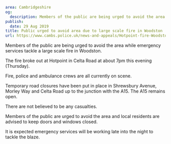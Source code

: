 ```yaml
area: Cambridgeshire
og:
  description: Members of the public are being urged to avoid the area while emergency services tackle a large scale fire in Woodston.
publish:
  date: 29 Aug 2019
title: Public urged to avoid area due to large scale fire in Woodston
url: https://www.cambs.police.uk/news-and-appeals/Hotpoint-fire-Woodston
```

Members of the public are being urged to avoid the area while emergency services tackle a large scale fire in Woodston.

The fire broke out at Hotpoint in Celta Road at about 7pm this evening (Thursday).

Fire, police and ambulance crews are all currently on scene.

Temporary road closures have been put in place in Shrewsbury Avenue, Morley Way and Celta Road up to the junction with the A15. The A15 remains open.

There are not believed to be any casualties.

Members of the public are urged to avoid the area and local residents are advised to keep doors and windows closed.

It is expected emergency services will be working late into the night to tackle the blaze.

